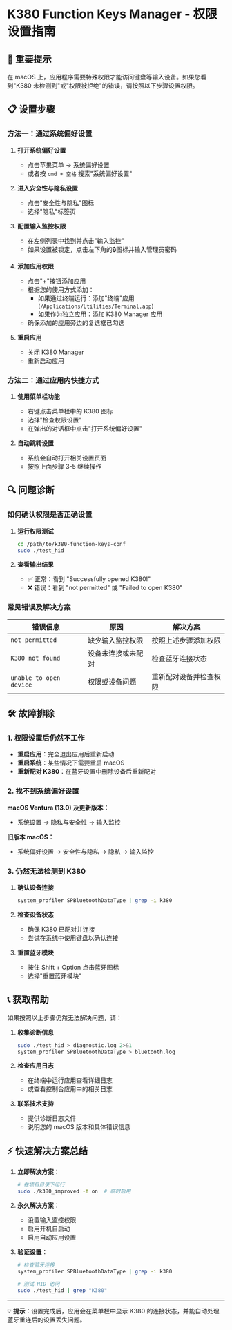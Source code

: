 # K380 Function Keys Manager - 权限设置指南

## 🚨 重要提示

在 macOS 上，应用程序需要特殊权限才能访问键盘等输入设备。如果您看到"K380 未检测到"或"权限被拒绝"的错误，请按照以下步骤设置权限。

## 📋 设置步骤

### 方法一：通过系统偏好设置

1. **打开系统偏好设置**
   - 点击苹果菜单 → 系统偏好设置
   - 或者按 `cmd + 空格` 搜索"系统偏好设置"

2. **进入安全性与隐私设置**
   - 点击"安全性与隐私"图标
   - 选择"隐私"标签页

3. **配置输入监控权限**
   - 在左侧列表中找到并点击"输入监控"
   - 如果设置被锁定，点击左下角的🔒图标并输入管理员密码

4. **添加应用权限**
   - 点击"+"按钮添加应用
   - 根据您的使用方式添加：
     - 如果通过终端运行：添加"终端"应用 (`/Applications/Utilities/Terminal.app`)
     - 如果作为独立应用：添加 K380 Manager 应用
   - 确保添加的应用旁边的复选框已勾选

5. **重启应用**
   - 关闭 K380 Manager
   - 重新启动应用

### 方法二：通过应用内快捷方式

1. **使用菜单栏功能**
   - 右键点击菜单栏中的 K380 图标
   - 选择"检查权限设置"
   - 在弹出的对话框中点击"打开系统偏好设置"

2. **自动跳转设置**
   - 系统会自动打开相关设置页面
   - 按照上面步骤 3-5 继续操作

## 🔍 问题诊断

### 如何确认权限是否正确设置

1. **运行权限测试**
   ```bash
   cd /path/to/k380-function-keys-conf
   sudo ./test_hid
   ```

2. **查看输出结果**
   - ✅ 正常：看到 "Successfully opened K380!"
   - ❌ 错误：看到 "not permitted" 或 "Failed to open K380"

### 常见错误及解决方案

| 错误信息 | 原因 | 解决方案 |
|---------|------|---------|
| `not permitted` | 缺少输入监控权限 | 按照上述步骤添加权限 |
| `K380 not found` | 设备未连接或未配对 | 检查蓝牙连接状态 |
| `unable to open device` | 权限或设备问题 | 重新配对设备并检查权限 |

## 🛠 故障排除

### 1. 权限设置后仍然不工作

- **重启应用**：完全退出应用后重新启动
- **重启系统**：某些情况下需要重启 macOS
- **重新配对 K380**：在蓝牙设置中删除设备后重新配对

### 2. 找不到系统偏好设置

**macOS Ventura (13.0) 及更新版本：**
- 系统设置 → 隐私与安全性 → 输入监控

**旧版本 macOS：**
- 系统偏好设置 → 安全性与隐私 → 隐私 → 输入监控

### 3. 仍然无法检测到 K380

1. **确认设备连接**
   ```bash
   system_profiler SPBluetoothDataType | grep -i k380
   ```

2. **检查设备状态**
   - 确保 K380 已配对并连接
   - 尝试在系统中使用键盘以确认连接

3. **重置蓝牙模块**
   - 按住 Shift + Option 点击蓝牙图标
   - 选择"重置蓝牙模块"

## 📞 获取帮助

如果按照以上步骤仍然无法解决问题，请：

1. **收集诊断信息**
   ```bash
   sudo ./test_hid > diagnostic.log 2>&1
   system_profiler SPBluetoothDataType > bluetooth.log
   ```

2. **检查应用日志**
   - 在终端中运行应用查看详细日志
   - 或查看控制台应用中的相关日志

3. **联系技术支持**
   - 提供诊断日志文件
   - 说明您的 macOS 版本和具体错误信息

## ⚡ 快速解决方案总结

1. **立即解决方案**：
   ```bash
   # 在项目目录下运行
   sudo ./k380_improved -f on  # 临时启用
   ```

2. **永久解决方案**：
   - 设置输入监控权限
   - 启用开机自启动
   - 启用自动应用设置

3. **验证设置**：
   ```bash
   # 检查蓝牙连接
   system_profiler SPBluetoothDataType | grep -i k380
   
   # 测试 HID 访问
   sudo ./test_hid | grep "K380"
   ```

---

💡 **提示**：设置完成后，应用会在菜单栏中显示 K380 的连接状态，并能自动处理蓝牙重连后的设置丢失问题。 